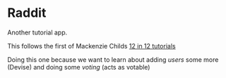 Raddit
======

Another tutorial app.

This follows the first of Mackenzie Childs [12 in 12 tutorials](http://mackenziechild.me/12-in-12/1/)

Doing this one because we want to learn about adding *users* some more (Devise) and doing some *voting* (acts as votable)


